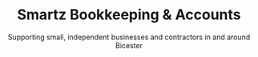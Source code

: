 ---
title: Smartz Bookkeeping & Accounts
subtitle: Supporting small, independent businesses and contractors in and around Bicester
meta_title: Home | Smartz Bookkeeping & Accounts
meta_description: >-
  Bookkeeping, Accounting and Office Management services for
  Bicester, Oxford and the surrounding area.
---